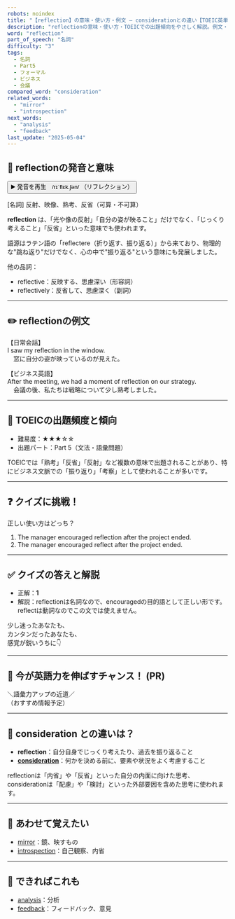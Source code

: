 ```yaml
---
robots: noindex
title: "【reflection】の意味・使い方・例文 ― considerationとの違い【TOEIC英単語】"
description: "reflectionの意味・使い方・TOEICでの出題傾向をやさしく解説。例文・クイズ付きでconsiderationとの違いもわかりやすく学べます。"
word: "reflection"
part_of_speech: "名詞"
difficulty: "3"
tags:
  - 名詞
  - Part5
  - フォーマル
  - ビジネス
  - 会議
compared_word: "consideration"
related_words:
  - "mirror"
  - "introspection"
next_words:
  - "analysis"
  - "feedback"
last_update: "2025-05-04"
---
```


## 🔰 reflectionの発音と意味

<button class="play-audio" onclick="playTTS('reflection')">
  <span class="play-audio-main">
    ▶️ 発音を再生　/rɪˈflɛk.ʃən/
  </span>
  <span class="play-audio-sub">
    （リフレクション）
  </span>
</button>

[名詞] 反射、映像、熟考、反省（可算・不可算）

**reflection** は、「光や像の反射」「自分の姿が映ること」だけでなく、「じっくり考えること」「反省」といった意味でも使われます。

語源はラテン語の「reflectere（折り返す、振り返る）」から来ており、物理的な"跳ね返り"だけでなく、心の中で"振り返る"という意味にも発展しました。

他の品詞：  
- reflective：反映する、思慮深い（形容詞）
- reflectively：反省して、思慮深く（副詞）

---

## ✏️ reflectionの例文

【日常会話】  
I saw my reflection in the window.  
　窓に自分の姿が映っているのが見えた。

【ビジネス英語】  
After the meeting, we had a moment of reflection on our strategy.  
　会議の後、私たちは戦略について少し熟考しました。

---

## 🎯 TOEICの出題頻度と傾向

- 難易度：★★★☆☆
- 出題パート：Part 5（文法・語彙問題）

TOEICでは「熟考」「反省」「反射」など複数の意味で出題されることがあり、特にビジネス文脈での「振り返り」「考察」として使われることが多いです。

---

## ❓ クイズに挑戦！

正しい使い方はどっち？

1. The manager encouraged reflection after the project ended.  
2. The manager encouraged reflect after the project ended.

---

## ✅ クイズの答えと解説

- 正解：**1**
- 解説：reflectionは名詞なので、encouragedの目的語として正しい形です。reflectは動詞なのでこの文では使えません。

少し迷ったあなたも、  
カンタンだったあなたも、  
感覚が鋭いうちに👇️

---

## 🚀 今が英語力を伸ばすチャンス！ (PR)

<div class="info-center">
＼語彙力アップの近道／<br>  
（おすすめ情報予定）
</div>

---

## 🤔  consideration との違いは？

- **reflection**：自分自身でじっくり考えたり、過去を振り返ること
- **[consideration](/consideration)**：何かを決める前に、要素や状況をよく考慮すること

reflectionは「内省」や「反省」といった自分の内面に向けた思考、considerationは「配慮」や「検討」といった外部要因を含めた思考に使われます。

---

## 🧩 あわせて覚えたい

- [mirror](/mirror)：鏡、映すもの
- [introspection](/introspection)：自己観察、内省

---

## 📖 できればこれも

- [analysis](/analysis)：分析
- [feedback](/feedback)：フィードバック、意見

<!-- cvid: aid06_bid48 -->
